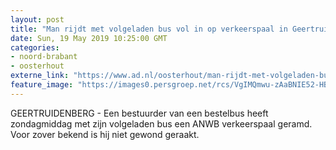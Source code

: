 ```yaml
---
layout: post
title: "Man rijdt met volgeladen bus vol in op verkeerspaal in Geertruidenberg"
date: Sun, 19 May 2019 10:25:00 GMT
categories: 
- noord-brabant 
- oosterhout 
externe_link: "https://www.ad.nl/oosterhout/man-rijdt-met-volgeladen-bus-vol-in-op-verkeerspaal-in-geertruidenberg~a36ca5bd/"
feature_image: "https://images0.persgroep.net/rcs/VgIMQmwu-zAaBNIE52-HBncsbXA/diocontent/148744835/_fitwidth/400/?appId=21791a8992982cd8da851550a453bd7f&quality=0.7"
---
```


GEERTRUIDENBERG - Een bestuurder van een bestelbus heeft zondagmiddag met zijn volgeladen bus een ANWB verkeerspaal geramd. Voor zover bekend is hij niet gewond geraakt.
